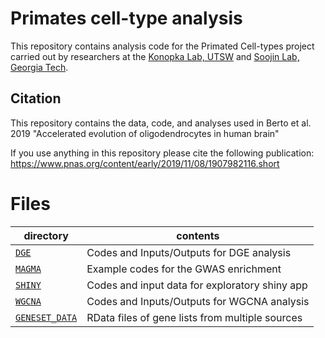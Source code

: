 Primates cell-type analysis
==========================

This repository contains analysis code for the Primated Cell-types project carried out by researchers at the [Konopka Lab, UTSW](http://konopkalab.org/) and [Soojin Lab, Georgia Tech](http://www.yilab.gatech.edu/).

## Citation
This repository contains the data, code, and analyses used in Berto et al. 2019 "Accelerated evolution of oligodendrocytes in human brain"

If you use anything in this repository please cite the following publication:
https://www.pnas.org/content/early/2019/11/08/1907982116.short

# Files
| directory | contents | 
| --------- | -------- | 
| [`DGE`](DGE/) | Codes and Inputs/Outputs for DGE analysis | 
| [`MAGMA`](MAGMA/) | Example codes for the GWAS enrichment | 
| [`SHINY`](SHINY/) | Codes and input data for exploratory shiny app | 
| [`WGCNA`](WGCNA/) | Codes and Inputs/Outputs for WGCNA analysis | 
| [`GENESET_DATA`](GENESET_DATA/) | RData files of gene lists from multiple sources | 
